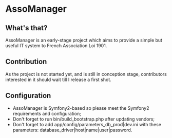 AssoManager
========================

What's that?
--------------

AssoManager is an early-stage project which aims to provide a simple but useful IT system to French Association Loi 1901.

Contribution
---------------------

As the project is not started yet, and is still in conception stage, contributors interested in it should wait till I release a first shot.

Configuration
-------------

* AssoManager is Symfony2-based so please meet the Symfony2 requirements and configuration;
* Don't forget to run bin/build_bootstrap.php after updating vendors;
* Don't forget to add app/config/parameters_db_prod|dev.ini with these parameters: database_driver|host|name|user|password.